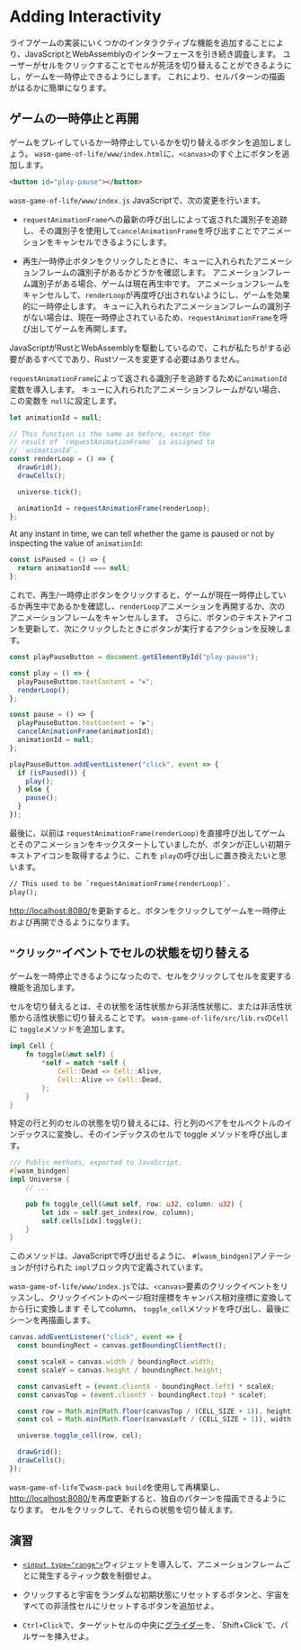 # Adding Interactivity

ライフゲームの実装にいくつかのインタラクティブな機能を追加することにより、JavaScriptとWebAssemblyのインターフェースを引き続き調査します。
ユーザーがセルをクリックすることでセルが死活を切り替えることができるようにし、ゲームを一時停止できるようにします。
これにより、セルパターンの描画がはるかに簡単になります。


## ゲームの一時停止と再開

ゲームをプレイしているか一時停止しているかを切り替えるボタンを追加しましょう。
`wasm-game-of-life/www/index.html`に、`<canvas>`のすぐ上にボタンを追加します。

```html
<button id="play-pause"></button>
```

`wasm-game-of-life/www/index.js` JavaScriptで、次の変更を行います。

* `requestAnimationFrame`への最新の呼び出しによって返された識別子を追跡し、その識別子を使用して`cancelAnimationFrame`を呼び出すことでアニメーションをキャンセルできるようにします。

* 再生/一時停止ボタンをクリックしたときに、キューに入れられたアニメーションフレームの識別子があるかどうかを確認します。
  アニメーションフレーム識別子がある場合、ゲームは現在再生中です。
  アニメーションフレームをキャンセルして、`renderLoop`が再度呼び出されないようにし、ゲームを効果的に一時停止します。
  キューに入れられたアニメーションフレームの識別子がない場合は、現在一時停止されているため、`requestAnimationFrame`を呼び出してゲームを再開します。

JavaScriptがRustとWebAssemblyを駆動しているので、これが私たちがする必要があるすべてであり、Rustソースを変更する必要はありません。

`requestAnimationFrame`によって返される識別子を追跡するために`animationId`変数を導入します。
キューに入れられたアニメーションフレームがない場合、この変数を `null`に設定します。

```js
let animationId = null;

// This function is the same as before, except the
// result of `requestAnimationFrame` is assigned to
// `animationId`.
const renderLoop = () => {
  drawGrid();
  drawCells();

  universe.tick();

  animationId = requestAnimationFrame(renderLoop);
};
```

At any instant in time, we can tell whether the game is paused or not by
inspecting the value of `animationId`:

```js
const isPaused = () => {
  return animationId === null;
};
```

これで、再生/一時停止ボタンをクリックすると、ゲームが現在一時停止しているか再生中であるかを確認し、`renderLoop`アニメーションを再開するか、次のアニメーションフレームをキャンセルします。
さらに、ボタンのテキストアイコンを更新して、次にクリックしたときにボタンが実行するアクションを反映します。

```js
const playPauseButton = document.getElementById("play-pause");

const play = () => {
  playPauseButton.textContent = "⏸";
  renderLoop();
};

const pause = () => {
  playPauseButton.textContent = "▶";
  cancelAnimationFrame(animationId);
  animationId = null;
};

playPauseButton.addEventListener("click", event => {
  if (isPaused()) {
    play();
  } else {
    pause();
  }
});
```
最後に、以前は `requestAnimationFrame(renderLoop)`を直接呼び出してゲームとそのアニメーションをキックスタートしていましたが、ボタンが正しい初期テキストアイコンを取得するように、これを `play`の呼び出しに置き換えたいと思います。

```diff
// This used to be `requestAnimationFrame(renderLoop)`.
play();
```

[http://localhost:8080/](http://localhost:8080/)を更新すると、ボタンをクリックしてゲームを一時停止および再開できるようになります。


## `"クリック"`イベントでセルの状態を切り替える

ゲームを一時停止できるようになったので、セルをクリックしてセルを変更する機能を追加します。

セルを切り替えるとは、その状態を活性状態から非活性状態に、または非活性状態から活性状態に切り替えることです。
`wasm-game-of-life/src/lib.rs`の`Cell`に `toggle`メソッドを追加します。

```rust
impl Cell {
    fn toggle(&mut self) {
        *self = match *self {
            Cell::Dead => Cell::Alive,
            Cell::Alive => Cell::Dead,
        };
    }
}
```

特定の行と列のセルの状態を切り替えるには、行と列のペアをセルベクトルのインデックスに変換し、そのインデックスのセルで toggle メソッドを呼び出します。

```rust
/// Public methods, exported to JavaScript.
#[wasm_bindgen]
impl Universe {
    // ...

    pub fn toggle_cell(&mut self, row: u32, column: u32) {
        let idx = self.get_index(row, column);
        self.cells[idx].toggle();
    }
}
```

このメソッドは、JavaScriptで呼び出せるように、 `#[wasm_bindgen]`アノテーションが付けられた `impl`ブロック内で定義されています。

`wasm-game-of-life/www/index.js`では、`<canvas>`要素のクリックイベントをリッスンし、クリックイベントのページ相対座標をキャンバス相対座標に変換してから行に変換します そしてcolumn、 `toggle_cell`メソッドを呼び出し、最後にシーンを再描画します。

```js
canvas.addEventListener("click", event => {
  const boundingRect = canvas.getBoundingClientRect();

  const scaleX = canvas.width / boundingRect.width;
  const scaleY = canvas.height / boundingRect.height;

  const canvasLeft = (event.clientX - boundingRect.left) * scaleX;
  const canvasTop = (event.clientY - boundingRect.top) * scaleY;

  const row = Math.min(Math.floor(canvasTop / (CELL_SIZE + 1)), height - 1);
  const col = Math.min(Math.floor(canvasLeft / (CELL_SIZE + 1)), width - 1);

  universe.toggle_cell(row, col);

  drawGrid();
  drawCells();
});
```

`wasm-game-of-life`で`wasm-pack build`を使用して再構築し、[http://localhost:8080/](http://localhost:8080/)を再度更新すると、独自のパターンを描画できるようになります。
セルをクリックして、それらの状態を切り替えます。

## 演習

* [`<input type="range">`][input-range]ウィジェットを導入して、アニメーションフレームごとに発生するティック数を制御せよ。

* クリックすると宇宙をランダムな初期状態にリセットするボタンと、宇宙をすべての非活性セルにリセットするボタンを追加せよ。

* `Ctrl+Click`で、ターゲットセルの中央に[グライダー](https://en.wikipedia.org/wiki/Glider_(Conway％27s_Life))を、`Shift+Click`で、パルサーを挿入せよ。

[input-range]: https://developer.mozilla.org/en-US/docs/Web/HTML/Element/input/range
